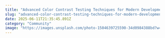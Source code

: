 ```yaml
---
title: "Advanced Color Contrast Testing Techniques for Modern Development"
slug: "advanced-color-contrast-testing-techniques-for-modern-development"
date: 2025-06-11T21:35:45.891Z
category: "Community"
image: "https://images.unsplash.com/photo-1504639725590-34d0984388bd?w=1200&h=600&fit=crop"
---
```



